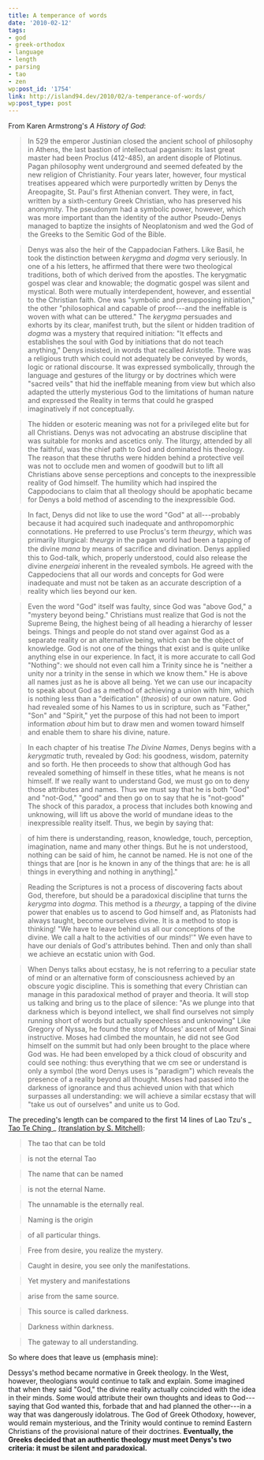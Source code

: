 ```yaml
---
title: A temperance of words
date: '2010-02-12'
tags:
- god
- greek-orthodox
- language
- length
- parsing
- tao
- zen
wp:post_id: '1754'
link: http://island94.dev/2010/02/a-temperance-of-words/
wp:post_type: post
---
```


From Karen Armstrong's _A History of God_:

> In 529 the emperor Justinian closed the ancient school of philosophy in Athens, the last bastion of intellectual paganism: its last great master had been Proclus (412-485), an ardent disople of Plotinus. Pagan philosophy went underground and seemed defeated by the new religion of Christianity. Four years later, however, four mystical treatises appeared which were purportedly written by Denys the Areopagite, St. Paul's ﬁrst Athenian convert. They were, in fact, written by a sixth-century Greek Christian, who has preserved his anonymity. The pseudonym had a symbolic power, however, which was more important than the identity of the author Pseudo-Denys managed to baptize the insights of Neoplatonism and wed the God of the Greeks to the Semitic God of the Bible.

>

> Denys was also the heir of the Cappadocian Fathers. Like Basil, he took the distinction between _kerygma_ and _dogma_ very seriously. In one of a his letters, he affirmed that there were two theological traditions, both of which derived from the apostles. The kerygmatic gospel was clear and knowable; the dogmatic gospel was silent and mystical. Both were mutually interdependent, however, and essential to the Christian faith. One was "symbolic and presupposing initiation," the other "philosophical and capable of proof---and the ineffable is woven with what can be uttered." The _kerygma_ persuades and exhorts by its clear, manifest truth, but the silent or hidden tradition of _dogma_ was a mystery that required initiation: "It effects and establishes the soul with God by initiations that do not teach anything," Denys insisted, in words that recalled Aristotle. There was a religious truth which could not adequately be conveyed by words, logic or rational discourse. It was expressed symbolically, through the language and gestures of the liturgy or by doctrines which were "sacred veils" that hid the ineffable meaning from view but which also adapted the utterly mysterious God to the limitations of human nature and expressed the Reality in terms that could he grasped imaginatively if not conceptually.

>

> The hidden or esoteric meaning was not for a privileged elite but for all Christians. Denys was not advocating an abstruse discipline that was suitable for monks and ascetics only. The liturgy, attended by all the faithful, was the chief path to God and dominated his theology. The reason that these thruths were hidden behind a protective veil was not to occlude men and women of goodwill but to lift all Christians above sense perceptions and concepts to the inexpressible reality of God himself. The humility which had inspired the Cappodocians to claim that all theology should be apophatic became for Denys a bold method of ascending to the inexpressible God.

>

> In fact, Denys did not like to use the word "God" at all---probably because it had acquired such inadequate and anthropomorphic connotations. He preferred to use Proclus's term _theurgy_, which was primarily liturgical: _theurgy_ in the pagan world had been a tapping of the divine _mana_ by means of sacriﬁce and divination. Denys applied this to God-talk, which, properly understood, could also release the divine _energeiai_ inherent in the revealed symbols. He agreed with the Cappedociens that all our words and concepts for God were inadequate and must not be taken as an accurate description of a reality which lies beyond our ken.

> Even the word "God" itself was faulty, since God was "above God," a "mystery beyond being." Christians must realize that God is not the Supreme Being, the highest being of all heading a hierarchy of lesser beings. Things and people do not stand over against God as a separate reality or an alternative being, which can be the object of knowledge. God is not one of the things that exist and is quite unlike anything else in our experience. In fact, it is more accurate to call God "Nothing": we should not even call him a Trinity since he is "neither a unity nor a trinity in the sense in which we know them." He is above all names just as he is above all being. Yet we can use our incapacity to speak about God as a method of achieving a union with him, which is nothing less than a "deification" (_theosis_) of our own nature. God had revealed some of his Names to us in scripture, such as "Father," "Son" and "Spirit," yet the purpose of this had not been to import information _about_ him but to draw men and women toward himself and enable them to share his divine, nature.

>

> In each chapter of his treatise _The Divine Names_, Denys begins with a _kerygmatic_ truth, revealed by God: his goodness, wisdom, paternity and so forth. He then proceeds to show that although God has revealed something of himself in these titles, what he means is not himself. If we really want to understand God, we must go on to deny those attributes and names. Thus we must say that he is both "God" and "not-God," "good" and then go on to say that he is "not-good" The shock of this paradox, a process that includes both knowing and unknowing, will lift us above the world of mundane ideas to the inexpressible reality itself. Thus, we begin by saying that:

>

> of him there is understanding, reason, knowledge, touch, perception, imagination, name and many other things. But he is not understood, nothing can be said of him, he cannot be named. He is not one of the things that are [nor is he known in any of the things that are: he is all things in everything and nothing in anything]."

> Reading the Scriptures is not a process of discovering facts about God, therefore, but should be a paradoxical discipline that turns the _kerygma_ into _dogma_. This method is a _theurgy_, a tapping of the divine power that enables us to ascend to God himself and, as Platonists had always taught, become ourselves divine. It is a method to stop is thinking! "We have to leave behind us all our conceptions of the divine. We call a halt to the activities of our minds!'" We even have to have our denials of God's attributes behind. Then and only than shall we achieve an ecstatic union with God.

>

> When Denys talks about ecstasy, he is not referring to a peculiar state of mind or an alternative form of consciousness achieved by an obscure yogic discipline. This is something that every Christian can manage in this paradoxical method of prayer and theoria. It will stop us talking and bring us to the place of silence: "As we plunge into that darkness which is beyond intellect, we shall ﬁnd ourselves not simply running short of words but actually speechless and unknowing" Like Gregory of Nyssa, he found the story of Moses' ascent of Mount Sinai instructive. Moses had climbed the mountain, he did not see God himself on the summit but had only been brought to the place where God was. He had been enveloped by a thick cloud of obscurity and could see nothing: thus everything that we cm see or understand is only a symbol (the word Denys uses is "paradigm") which reveals the presence of a reality beyond all thought. Moses had passed into the darkness of ignorance and thus achieved union with that which surpasses all understanding: we will achieve a similar ecstasy that will "take us out of ourselves" and unite us to God.

The preceding's length can be compared to the first 14 lines of Lao Tzu's _ [Tao Te Ching ](http://acc6.its.brooklyn.cuny.edu/~phalsall/texts/taote-v3.html)_ [(translation by S. Mitchell)](http://acc6.its.brooklyn.cuny.edu/~phalsall/texts/taote-v3.html):

> The tao that can be told

> is not the eternal Tao

> The name that can be named

> is not the eternal Name.

>

> The unnamable is the eternally real.

> Naming is the origin

> of all particular things.

>

> Free from desire, you realize the mystery.

> Caught in desire, you see only the manifestations.

>

> Yet mystery and manifestations

> arise from the same source.

> This source is called darkness.

>

> Darkness within darkness.

> The gateway to all understanding.

So where does that leave us (emphasis mine):

>  

>

Dessys's method became normative in Greek theology. In the West, however, theologians would continue to talk and explain. Some imagined that when they said "God," the divine reality actually coincided with the idea in their minds. Some would attribute their own thoughts and ideas to God---saying that God wanted this, forbade that and had planned the other---in a way that was dangerously idolatrous. The God of Greek Othodoxy, however, would remain mysterious, and the Trinity would continue to remind Eastern Christians of the provisional nature of their doctrines. **Eventually, the Greeks decided that an authentic theology must meet Denys's two criteria: it must be silent and paradoxical.**